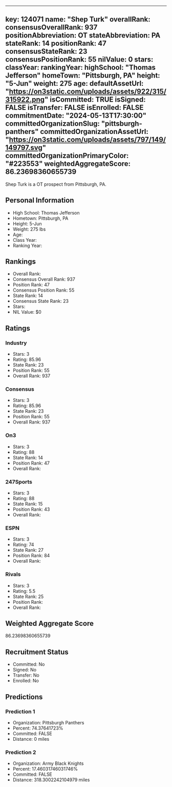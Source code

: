 ---
  key: 124071
  name: "Shep Turk"
  overallRank: 
  consensusOverallRank: 937
  positionAbbreviation: OT
  stateAbbreviation: PA
  stateRank: 14
  positionRank: 47
  consensusStateRank: 23
  consensusPositionRank: 55
  nilValue: 0
  stars: 
  classYear: 
  rankingYear: 
  highSchool: "Thomas Jefferson"
  homeTown: "Pittsburgh, PA"
  height: "5-Jun"
  weight: 275
  age: 
  defaultAssetUrl: "https://on3static.com/uploads/assets/922/315/315922.png"
  isCommitted: TRUE
  isSigned: FALSE
  isTransfer: FALSE
  isEnrolled: FALSE
  commitmentDate: "2024-05-13T17:30:00"
  committedOrganizationSlug: "pittsburgh-panthers"
  committedOrganizationAssetUrl: "https://on3static.com/uploads/assets/797/149/149797.svg"
  committedOrganizationPrimaryColor: "#223553"
  weightedAggregateScore: 86.23698360655739
  ---
  
  Shep Turk is a OT prospect from Pittsburgh, PA.
  
  ## Personal Information
  - High School: Thomas Jefferson
  - Hometown: Pittsburgh, PA
  - Height: 5-Jun
  - Weight: 275 lbs
  - Age: 
  - Class Year: 
  - Ranking Year: 
  
  ## Rankings
  - Overall Rank: 
  - Consensus Overall Rank: 937
  - Position Rank: 47
  - Consensus Position Rank: 55
  - State Rank: 14
  - Consensus State Rank: 23
  - Stars: 
  - NIL Value: $0
  
  ## Ratings
  
  ### Industry
  - Stars: 3
  - Rating: 85.96
  - State Rank: 23
  - Position Rank: 55
  - Overall Rank: 937
  
  ### Consensus
  - Stars: 3
  - Rating: 85.96
  - State Rank: 23
  - Position Rank: 55
  - Overall Rank: 937
  
  ### On3
  - Stars: 3
  - Rating: 88
  - State Rank: 14
  - Position Rank: 47
  - Overall Rank: 
  
  ### 247Sports
  - Stars: 3
  - Rating: 88
  - State Rank: 15
  - Position Rank: 43
  - Overall Rank: 
  
  ### ESPN
  - Stars: 3
  - Rating: 74
  - State Rank: 27
  - Position Rank: 84
  - Overall Rank: 
  
  ### Rivals
  - Stars: 3
  - Rating: 5.5
  - State Rank: 25
  - Position Rank: 
  - Overall Rank: 
  
  ## Weighted Aggregate Score
  86.23698360655739
  
  ## Recruitment Status
  - Committed: No
  - Signed: No
  - Transfer: No
  - Enrolled: No
  
  
  
  ## Predictions
  
  ### Prediction 1
  - Organization: Pittsburgh Panthers
  - Percent: 74.37641723%
  - Committed: FALSE
  - Distance: 0 miles
  
  ### Prediction 2
  - Organization: Army Black Knights
  - Percent: 17.46031746031746%
  - Committed: FALSE
  - Distance: 318.3002242104979 miles
  